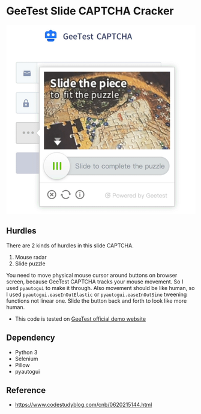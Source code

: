 # GeeTest Slide CAPTCHA Cracker

![](result.gif)

## Hurdles

There are 2 kinds of hurdles in this slide CAPTCHA.

1. Mouse radar
2. Slide puzzle

You need to move physical mouse cursor around buttons on browser screen, because GeeTest CAPTCHA tracks your mouse movement. So I used `pyautogui` to make it through.
Also movement should be like human, so I used `pyautogui.easeInOutElastic` or `pyautogui.easeInOutSine` tweening functions not linear one.
Slide the button back and forth to look like more human.

* This code is tested on [GeeTest official demo website](https://www.geetest.com/en/demo)

## Dependency

- Python 3
- Selenium
- Pillow
- pyautogui

## Reference

- https://www.codestudyblog.com/cnb/0620215144.html
